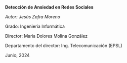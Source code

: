 **Detección de Ansiedad en Redes Sociales**

_Autor: Jesús Zafra Moreno_

Grado: Ingeniería Informática

Director: María Dolores Molina González

Departamento del director: Ing. Telecomunicación (EPSL)

Junio, 2024
